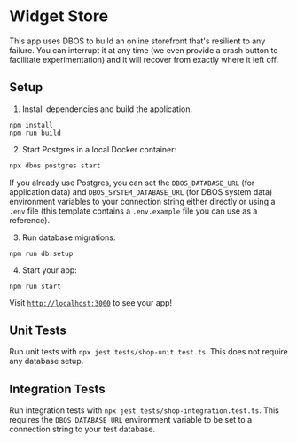 # Widget Store

This app uses DBOS to build an online storefront that's resilient to any failure.
You can interrupt it at any time (we even provide a crash button to facilitate experimentation) and it will recover from exactly where it left off.

## Setup

1. Install dependencies and build the application.

```shell
npm install
npm run build
```

2. Start Postgres in a local Docker container:

```bash
npx dbos postgres start
```

If you already use Postgres, you can set the `DBOS_DATABASE_URL` (for application data) and `DBOS_SYSTEM_DATABASE_URL` (for DBOS system data) environment variables to your connection string either directly or using a `.env` file (this template contains a `.env.example` file you can use as a reference).

3. Run database migrations:

```shell
npm run db:setup
```

4. Start your app:

```shell
npm run start
```

Visit [`http://localhost:3000`](http://localhost:3000) to see your app!

## Unit Tests

Run unit tests with `npx jest tests/shop-unit.test.ts`.
This does not require any database setup.

## Integration Tests

Run integration tests with `npx jest tests/shop-integration.test.ts`.
This requires the `DBOS_DATABASE_URL` environment variable to be set to a connection string to your test database.